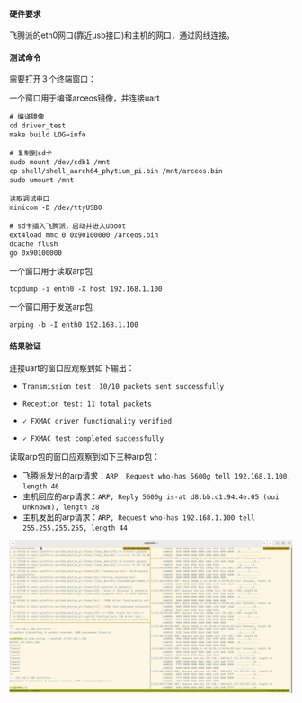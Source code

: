 #### 硬件要求

飞腾派的eth0网口(靠近usb接口)和主机的网口，通过网线连接。

#### 测试命令

需要打开３个终端窗口：

一个窗口用于编译arceos镜像，并连接uart

```
# 编译镜像
cd driver_test
make build LOG=info

# 复制到sd卡
sudo mount /dev/sdb1 /mnt
cp shell/shell_aarch64_phytium_pi.bin /mnt/arceos.bin
sudo umount /mnt

读取调试串口
minicom -D /dev/ttyUSB0

# sd卡插入飞腾派，启动并进入uboot
ext4load mmc 0 0x90100000 /arceos.bin
dcache flush
go 0x90100000
```

一个窗口用于读取arp包

```
tcpdump -i enth0 -X host 192.168.1.100
```

一个窗口用于发送arp包

```
arping -b -I enth0 192.168.1.100
```

#### 结果验证

连接uart的窗口应观察到如下输出：

- `Transmission test: 10/10 packets sent successfully`

- `Reception test: 11 total packets`
- `✓ FXMAC driver functionality verified`
- `✓ FXMAC test completed successfully`

读取arp包的窗口应观察到如下三种arp包：

- 飞腾派发出的arp请求：`ARP, Request who-has 5600g tell 192.168.1.100, length 46`
- 主机回应的arp请求：`ARP, Reply 5600g is-at d8:bb:c1:94:4e:05 (oui Unknown), length 28`
- 主机发出的arp请求：`ARP, Request who-has 192.168.1.100 tell 255.255.255.255, length 44`

![](./_pic/fxmac_test.png)